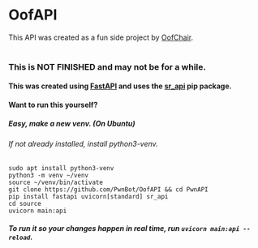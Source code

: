 # OofAPI

This API was created as a fun side project by [OofChair](https://github.com/OofChair). <br><br> 
### This is **NOT FINISHED** and may not be for a while.

#### This was created using [FastAPI](https://fastapi.tiangolo.com) and uses the [sr_api](https://pypi.org/project/sr_api) pip package.

#### Want to run this yourself?

##### Easy, make a new venv. (On Ubuntu)
###### If not already installed, install python3-venv.
`sudo apt install python3-venv`<br>
`python3 -m venv ~/venv` <br>
`source ~/venv/bin/activate`<br>
`git clone https://github.com/PwnBot/OofAPI && cd PwnAPI`<br>
`pip install fastapi uvicorn[standard] sr_api`<br>
`cd source`<br>
`uvicorn main:api` <br>
##### To run it so your changes happen in real time, run `uvicorn main:api --reload`.
